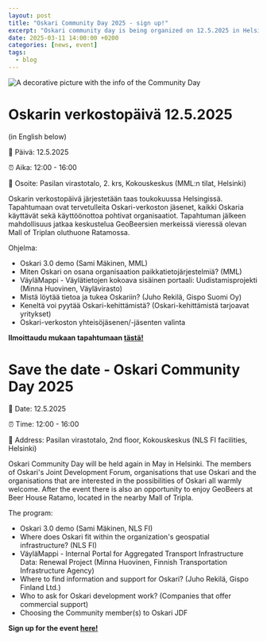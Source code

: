 ```yaml
---
layout: post
title: "Oskari Community Day 2025 - sign up!"
excerpt: "Oskari community day is being organized on 12.5.2025 in Helsinki! Save the date & sign up. This blog post will be updated."
date: 2025-03-11 14:00:00 +0200
categories: [news, event]
tags:
  - blog
---
```


![A decorative picture with the info of the Community Day](/resources/2025/Community_Day2025.jpeg)

# Oskarin verkostopäivä 12.5.2025

(in English below)

📅 Päivä: 12.5.2025

⏰ Aika: 12:00 - 16:00

📍 Osoite: Pasilan virastotalo, 2. krs, Kokouskeskus (MML:n tilat, Helsinki)

Oskarin verkostopäivä järjestetään taas toukokuussa Helsingissä. Tapahtumaan ovat tervetulleita Oskari-verkoston jäsenet, kaikki Oskaria käyttävät sekä käyttöönottoa pohtivat organisaatiot. Tapahtuman jälkeen mahdollisuus jatkaa keskustelua GeoBeersien merkeissä vieressä olevan Mall of Triplan oluthuone Ratamossa.

Ohjelma:
- Oskari 3.0 demo (Sami Mäkinen, MML)
- Miten Oskari on osana organisaation paikkatietojärjestelmiä? (MML)
- VäyläMappi - Väylätietojen kokoava sisäinen portaali: Uudistamisprojekti (Minna Huovinen, Väylävirasto)
- Mistä löytää tietoa ja tukea Oskariin? (Juho Rekilä, Gispo Suomi Oy)
- Keneltä voi pyytää Oskari-kehittämistä? (Oskari-kehittämistä tarjoavat yritykset)
- Oskari-verkoston yhteisöjäsenen/-jäsenten valinta

**Ilmoittaudu mukaan tapahtumaan [tästä!](https://docs.google.com/forms/d/e/1FAIpQLSc6Z3OAmb2nCXHQGFBTWNhZWv34Q33x7hwtuR57jutSTwdAzQ/viewform)**


# Save the date - Oskari Community Day 2025

📅 Date: 12.5.2025

⏰ Time: 12:00 - 16:00

📍 Address: Pasilan virastotalo, 2nd floor, Kokouskeskus (NLS FI facilities, Helsinki)

Oskari Community Day will be held again in May in Helsinki. The members of Oskari's Joint Development Forum, organisations that use Oskari and the organisations that are interested in the possibilities of Oskari all warmly welcome. After the event there is also an opportunity to enjoy GeoBeers at Beer House Ratamo, located in the nearby Mall of Tripla.

The program: 
- Oskari 3.0 demo (Sami Mäkinen, NLS FI)
- Where does Oskari fit within the organization's geospatial infrastructure? (NLS FI)
- VäyläMappi - Internal Portal for Aggregated Transport Infrastructure Data: Renewal Project (Minna Huovinen, Finnish Transportation Infrastructure Agency)
- Where to find information and support for Oskari? (Juho Rekilä, Gispo Finland Ltd.)
- Who to ask for Oskari development work? (Companies that offer commercial support)
- Choosing the Community member(s) to Oskari JDF

**Sign up for the event [here!](https://docs.google.com/forms/d/e/1FAIpQLSc6Z3OAmb2nCXHQGFBTWNhZWv34Q33x7hwtuR57jutSTwdAzQ/viewform)**
